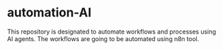 # automation-AI
This repository is designated to automate workflows and processes using AI agents.
The workflows are going to be automated using n8n tool.
